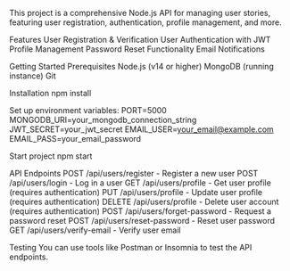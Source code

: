 This project is a comprehensive Node.js API for managing user stories, featuring user registration, authentication, profile management, and more.

Features
User Registration & Verification
User Authentication with JWT
Profile Management
Password Reset Functionality
Email Notifications

Getting Started
Prerequisites
Node.js (v14 or higher)
MongoDB (running instance)
Git

Installation
npm install

Set up environment variables:
PORT=5000
MONGODB_URI=your_mongodb_connection_string
JWT_SECRET=your_jwt_secret
EMAIL_USER=your_email@example.com
EMAIL_PASS=your_email_password

Start project
npm start

API Endpoints
POST /api/users/register - Register a new user
POST /api/users/login - Log in a user
GET /api/users/profile - Get user profile (requires authentication)
PUT /api/users/profile - Update user profile (requires authentication)
DELETE /api/users/profile - Delete user account (requires authentication)
POST /api/users/forget-password - Request a password reset
POST /api/users/reset-password - Reset user password
GET /api/users/verify-email - Verify user email

Testing
You can use tools like Postman or Insomnia to test the API endpoints.

